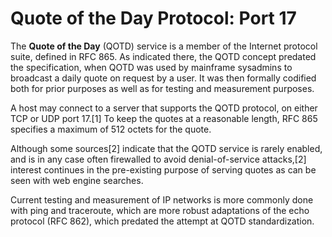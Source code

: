 # Quote of the Day Protocol: Port 17

The **Quote of the Day** (QOTD) service is a member of the Internet protocol suite, defined in RFC 865. As indicated there, the QOTD concept predated the specification, when QOTD was used by mainframe sysadmins to broadcast a daily quote on request by a user. It was then formally codified both for prior purposes as well as for testing and measurement purposes.

A host may connect to a server that supports the QOTD protocol, on either TCP or UDP port 17.[1] To keep the quotes at a reasonable length, RFC 865 specifies a maximum of 512 octets for the quote.

Although some sources[2] indicate that the QOTD service is rarely enabled, and is in any case often firewalled to avoid denial-of-service attacks,[2] interest continues in the pre-existing purpose of serving quotes as can be seen with web engine searches.

Current testing and measurement of IP networks is more commonly done with ping and traceroute, which are more robust adaptations of the echo protocol (RFC 862), which predated the attempt at QOTD standardization.
